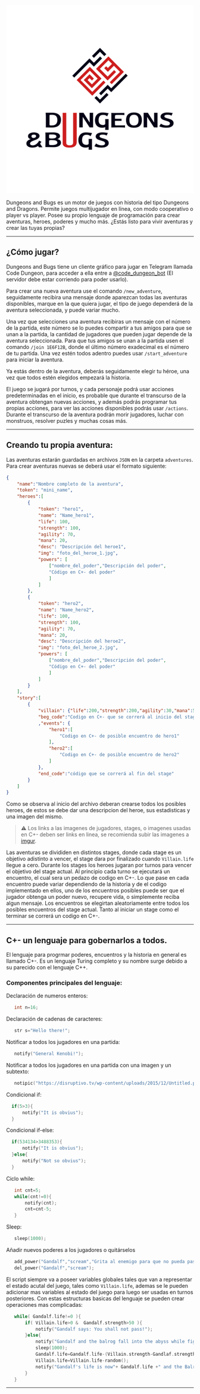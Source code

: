 ![ Dungeons and Bugs ](images/D%26B-14.svg "Dungeons and Bugs Logo")

Dungeons and Bugs es un motor de juegos con historia del tipo Dungeons and Dragons. Permite juegos multijugador en línea, con modo cooperativo o player vs player. Posee su propio  lenguaje de programación para crear aventuras, heroes, poderes y mucho más. ¿Estás listo para vivir aventuras y crear las tuyas propias?

---
## ¿Cómo jugar?

Dungeons and Bugs tiene un cliente gráfico para jugar en Telegram llamada Code Dungeon, para acceder a ella entre a [@code_dungeon_bot](https://t.me/code_dungeon_bot) (El servidor debe estar corriendo para poder usarlo).   

Para crear una nueva aventura use el comando `/new_adventure`, seguidamente recibira una mensaje donde aparezcan todas las aventuras disponibles, marque en la que quiera jugar, el tipo de juego dependerá de la  aventura seleccionada, y puede variar mucho.  

Una vez que selecciones una aventura recibiras un mensaje con el número de la partida, este número se lo puedes compartir a tus amigos para que se unan a la partida, la  cantidad de jugadores que pueden jugar depende de la aventura seleccionada. Para que tus amigos se unan a la partida usen el comando `/join 1E6F12B`, donde el último número exadecimal es el número de tu partida. Una vez estén todos adentro puedes usar `/start_adventure` para iniciar  la aventura.  

Ya estás dentro de la aventura, deberás seguidamente elegir tu héroe, una vez que todos estén elegidos empezará la historia.  

El juego se jugará por turnos, y cada personaje podrá usar acciones predeterminadas en el inicio, es probable que  durante el transcurso de la aventura obtengan nuevas acciones, y además podrás programar tus propias acciones, para ver las acciones disponibles podrás usar `/actions`. Durante el transcurso de la aventura podrán morir jugadores, luchar con monstruos, resolver puzles y muchas cosas más.

---
## Creando tu propia aventura:

Las aventuras estarán guardadas en archivos `JSON` en la carpeta `adventures`. Para crear aventuras nuevas se deberá usar el formato siguiente:

```json
{
    "name":"Nombre completo de la aventura",
    "token": "mini_name",
    "heroes":[
        {
            "token": "hero1",
            "name": "Name_hero1",
            "life": 100,
            "strength": 100,
            "agility": 70,
            "mana": 20,
            "desc": "Descripción del heroe1",
            "img": "foto_del_heroe_1.jpg",
            "powers": [
                ["nombre_del_poder","Descripción del poder",
                "Código en C+- del poder"
                ]
            ]
        },
        {
            "token": "hero2",
            "name": "Name_hero2",
            "life": 100,
            "strength": 100,
            "agility": 70,
            "mana": 20,
            "desc": "Descripción del heroe2",
            "img": "foto_del_heroe_2.jpg",
            "powers": [
                ["nombre_del_poder","Descripción del poder",
                "Código en C+- del poder"
                ]
            ]
        }
    ],
    "story":[
        {
            "villain": {"life":200,"strength":200,"agility":30,"mana":50},
            "beg_code":"Codigo en C+- que se correrá al inicio del stage"
            ,"events": {
                "hero1":[
                    "Codigo en C+- de posible encuentro de hero1"
                ],
                "hero2":[
                    "Codigo en C+- de posible encuentro de hero2"
                ]
            },        
            "end_code":"código que se correrá al fin del stage"
        }
    ]
}
```
Como se observa al inicio del archivo deberan crearse todos los posibles heroes, de estos se debe dar una descripcion del heroe, sus estadisticas y una imagen del mismo.
> ⚠ Los links a las imagenes de jugadores, stages, o imagenes usadas en C+- deben ser links en linea, se recomienda subir las imagenes a [imgur](imgur.com).

Las aventuras se divididen en distintos stages, donde cada stage es un objetivo adistinto a vencer, el stage dara por finalizado cuando `Villain.life` llegue a cero. Durante los stages los heroes jugaran por turnos para vencer el objetivo del stage actual. Al principio cada turno se ejecutará un encuentro, el cual sera un pedazo de codigo en C+-. Lo que  pase en cada encuentro puede variar dependiendo de la historia y de el codigo implementado en ellos, uno de los encuentros posibles puede ser que el jugador obtenga un poder nuevo, recupere vida, o simplemente reciba algun mensaje. Los encuentros se elegirtan aleatoriamente entre todos los posibles encuentros del stage actual. Tanto al iniciar un stage como el terminar se correrá un codigo en C+-.

---
## C+- un lenguaje para gobernarlos a todos.
El lenguaje para progrmar poderes, encuentros y la historia en general es llamado C+-. Es un lenguaje Turing completo y su nombre surge debido a su parecido con el lenguaje C++.  
### Componentes principales del lenguaje:  

Declaración de numeros enteros:   
 ```c++ 
    int n=16;
 ```
 Declaración de cadenas de caracteres:   
 ```c++ 
    str s="Hello there!";
 ```
 
 Notificar a todos los jugadores en una partida:   
 ```c++ 
    notify("General Kenobi!");
 ```
 
 Notificar a todos los jugadores en una partida con una imagen y un subtexto:   
 ```c++ 
    notipic("https://disruptivo.tv/wp-content/uploads/2015/12/Untitled.png","Not the droids you are looking for");
 ```
 Condicional if:
  ```c++ 
    if(5>3){
        notify("It is obvius");
    }
 ```
 
 Condicional if-else:
  ```c++ 
    if(534134>3488353){
        notify("It is obvius");
    }else{
        notify("Not so obvius");    
    }
 ```
 Ciclo while:
 ```c++
    int cnt=5;
    while(cnt!=0){
        notify(cnt);
        cnt=cnt-5;
    }
 ```
 Sleep:
 ```c++
    sleep(1000);
 ```

 Añadir nuevos poderes a los jugadores  o quitárselos

 ```c++
    add_power("Gandalf","scream","Grita al enemigo para que no pueda pasar",'notify("You shall not pass!");');
    del_power("Gandalf","scream");
 ```

 El script siempre va a poseer variables globales tales que van a representar el estado acutal del juego, tales como `Villain.life`, ademas se le pueden adicionar mas variables al estado del juego para luego ser usadas en turnos posteriores. Con estas estructuras basicas del lenguaje se pueden crear operaciones mas complicadas: 
 ```c++
    while( Gandalf.life!=0 ){
        if( Villain.life>0 &  Gandalf.strength>50 ){
            notify("Gandalf says: You shall not pass!");
        }else{
            notify("Gandalf and the balrog fall into the abyss while fighting");
            sleep(1000);
            Gandalf.life=Gandalf.life-(Villain.strength-Gandlaf.strength/10);
            Villain.life=Villain.life-random();
            notify("Gandalf's life is now"+ Gandalf.life +" and the Balrog's life is"+Villain.life);
        }
    }
 ```

 ---
